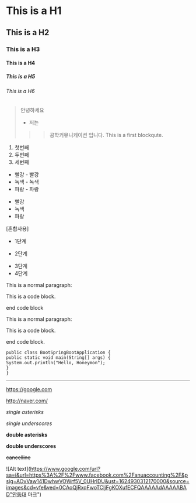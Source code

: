 # This is a H1
## This is a H2
### This is a H3
#### This is a H4
##### This is a H5
###### This is a H6


> 안녕하세요
>+ 저는
>>> 공학커뮤니케이션 입니다.
>>> This is a first blockqute.

1. 첫번째
2. 두번째
3. 세번째

* 빨강   - 빨강
 * 녹색   - 녹색
  * 파랑   - 파랑
 
+ 빨강
 + 녹색
  + 파랑

[혼합사용]
* 1단계
- 2단계
+ 3단계
+ 4단계

This is a normal paragraph:

This is a code block.

end code block

This is a normal paragraph:

This is a code block.

end code block.

```
public class BootSpringBootApplication {
public static void main(String[] args) {
System.out.println("Hello, Honeymon");
}
}
```

--------------------------------------------------------

<https://google.com> 

<http://naver.com/>

*single asterisks*

 _single underscores_
 
 **double asterisks**
 
  __double underscores__
  
 ~~cancelline~~ 
 
![Alt text](https://www.google.com/url?sa=i&url=https%3A%2F%2Fwww.facebook.com%2Fanuaccounting%2F&psig=AOvVaw141DwhwVOWrf5V_0UHrlDU&ust=1624930312170000&source=images&cd=vfe&ved=0CAoQjRxqFwoTCIjFgKOXufECFQAAAAAdAAAAABAD"안동대 마크")
